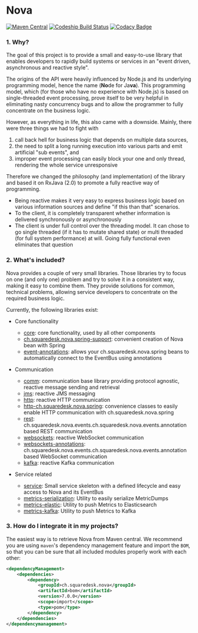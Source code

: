 # Nova

[![Maven Central](https://maven-badges.herokuapp.com/maven-central/ch.squaredesk.nova/bom/badge.svg?style=plastic)](https://maven-badges.herokuapp.com/maven-central/ch.squaredesk.nova/bom)
[![Codeship Build Status](https://app.codeship.com/projects/2283d970-1edb-0135-0041-4ec1c01dd1d7/status?branch=master)](https://app.codeship.com/projects/220890)
[![Codacy Badge](https://api.codacy.com/project/badge/Grade/46d98c14e90b472b8bc550deb0869c72)](https://www.codacy.com/app/oli-d/nova?utm_source=github.com&amp;utm_medium=referral&amp;utm_content=oli-d/nova&amp;utm_campaign=Badge_Grade)

### 1. Why?
The goal of this project is to provide a small and easy-to-use 
library that enables developers to rapidly build systems or 
services in an "event driven, asynchronous and reactive style". 

The origins of the API were heavily influenced by Node.js and 
its underlying programming model, hence the name (**No**de for
Ja**va**). This programming model, which (for those who have 
no experience with Node.js) is based on single-threaded event 
processing, prove itself to be very helpful in eliminating 
nasty concurrency bugs and to allow the programmer to fully 
concentrate on the business logic.

However, as everything in life, this also came with a downside.
Mainly, there were three things we had to fight with 
1. call back hell for business logic that depends on multiple
data sources,
1. the need to split a long running execution into various parts
and emit artificial "sub events", and 
1. improper event processing can easily block your one and only
 thread, rendering the whole service unresponsive
 
Therefore we changed the philosophy (and implementation) of the 
library and based it on RxJava (2.0) to promote a fully reactive
way of programming.
 
* Being reactive makes it very easy to express business logic based
on various information sources and define "if this than that" scenarios.
* To the client, it is completely transparent whether information is
delivered synchronously or asynchronously 
* The client is under full control over the threading model. It can
 chose to go single threaded (if it has to mutate shared state) or
 multi threaded (for full system performance) at will. Going 
 fully functional even eliminates that question  


### 2. What's included?

Nova provides a couple of very small libraries. Those libraries try to focus on one (and only one) problem and try to
solve it in a consistent way, making it easy to combine them. They provide solutions for common, technical problems, 
allowing service developers to concentrate on the required business logic. 

Currently, the following libraries exist:

- Core functionality
  * [core](./core/README.md): core functionality, used by all other components
  * [ch.squaredesk.nova.spring-support](./spring-support/README.md): convenient creation of Nova bean with Spring
  * [event-annotations](./event-annotations/README.md): allows your ch.squaredesk.nova.spring beans to automatically connect to the EventBus using annotations

- Communication
  * [comm](./comm/README.md): communication base library providing protocol agnostic, reactive message sending and retrieval
  * [jms](./jms/README.md): reactive JMS messaging
  * [http](./http/README.md): reactive HTTP communication
  * [http-ch.squaredesk.nova.spring](./http-spring/README.md): convenience classes to easily enable HTTP communication with ch.squaredesk.nova.spring
  * [rest](./rest/README.md): ch.squaredesk.nova.events.ch.squaredesk.nova.events.annotation based REST communication
  * [websockets](./websockets/README.md): reactive WebSocket communication
  * [websockets-annotations](./websockets-annotations/README.md): ch.squaredesk.nova.events.ch.squaredesk.nova.events.annotation based WebSocket communication
  * [kafka](./kafka/README.md): reactive Kafka communication

- Service related
  * [service](./service/README.md): Small service skeleton with a defined lifecycle and easy access to Nova and its EventBus 
  * [metrics-serialization](./metrics-serialization/README.md): Utility to easily serialize MetricDumps
  * [metrics-elastic](./metrics-elastic/README.md): Utility to push Metrics to Elasticsearch
  * [metrics-kafka](./metrics-kafka/README.md): Utility to push Metrics to Kafka

### 3. How do I integrate it in my projects?

The easiest way is to retrieve Nova from Maven central. We recommend you are using
```maven```'s dependency management feature and import the ```BOM```, so that
you can be sure that all included modules properly work with each other:

```xml
<dependencyManagement>
    <dependencies>
        <dependency>
            <groupId>ch.squaredesk.nova</groupId>
            <artifactId>bom</artifactId>
            <version>7.0.0</version>
            <scope>import</scope>
            <type>pom</type>
        </dependency>
    </dependencies>
</dependencymanagement>
```
